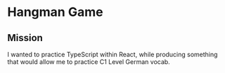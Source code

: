 # Hangman Game

## Mission

I wanted to practice TypeScript within React, while producing something that would allow me to practice C1 Level German vocab.
